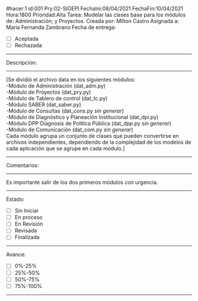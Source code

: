 <!--
Autor: Milton Castro
Creado: 08-04-2021
Actualizado:08-04-2021 03:58

En este archivo se registran las tareas, comentarios, notas y observaciones del desarrollo de SIGEPI
-->

#hacer:1 id:001 Pry:02-SIGEPI FechaIni:08/04/2021 FechaFin:10/04/2021 Hora:1800 Prioridad:Alta
    Tarea: Modelar las clases base para los módulos de: Administración; y Proyectos.
    Creada por: Milton Castro
    Asignada a: María Fernanda Zambrano
    Fecha de entrega:
- [ ] Aceptada
- [ ] Rechazada
***
 Descripción:
***
[Se dividió el archivo data en los siguientes módulos:    
-Módulo de Administración (dat_adm.py)  
-Módulo de Proyectos (dat_pry.py)   
-Módulo de Tablero de control (dat_tc.py)   
-Módulo SABER (dat_saber.py)    
-Módulo de Consultas (dat_cons.py _sin generar_)    
-Módulo de Diagnóstico y Planeación Institucional (dat_dpi.py)    
-Módulo DPP Diagnosis de Política Pública (dat_dpp.py _sin generar_)  
-Módulo de Comunicación (dat_com.py _sin generar_)  
Cada módulo agrupa un conjunto de clases que pueden convertirse en archivos independientes, dependiendo de la complejidad de los modelos de cada aplicación que se agrupe en cada módulo.]
***
Comentarios:
***
Es importante salir de los dos primeros módulos con urgencia.
***
Estado:
- [ ] Sin Iniciar
- [ ] En proceso
- [ ] En Revisión
- [ ] Revisada
- [ ] Finalizada
***
Avance:
- [ ] 0%-25%
- [ ] 25%-50%
- [ ] 50%-75%
- [ ] 75%-100%

***
